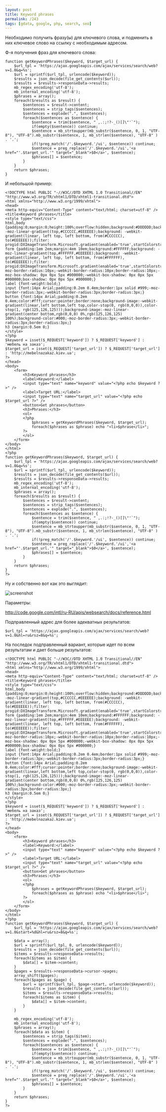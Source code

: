 ```yaml
---
layout: post
title: Keyword phrases
permalink: /243
tags: [gdata, google, php, search, seo]
---
```


Необходимо получить фразу(ы) для ключевого слова, и подменить в них ключевое слово на ссылку с необходимым адресом.

Ф-я получения фраз для ключевого слова:

    function getKeywordPhrases($keyword, $target_url) {
        $url_tpl = 'https://ajax.googleapis.com/ajax/services/search/web?v=1.0&q=%s';
        $url = sprintf($url_tpl, urlencode($keyword));
        $results = json_decode(file_get_contents($url));
        $results = $results->responseData->results;
        mb_regex_encoding('utf-8');
        mb_internal_encoding('utf-8');
        $phrases = array();
        foreach($results as $result) {
            $sentences = $result->content;
            $sentences = strip_tags($sentences);
            $sentences = explode(".", $sentences);
            foreach($sentences as $sentence) {
                $sentence = trim($sentence, " ,.:;!?-_()[]\"'`");
                if(empty($sentence)) continue;
                $sentence = mb_strtoupper(mb_substr($sentence, 0, 1, "UTF-8"), "UTF-8").mb_substr($sentence, 1, mb_strlen($sentence), "UTF-8" ) . '.';
                if(!preg_match('/'.$keyword.'/ui', $sentence)) continue;
                $sentence = preg_replace('/'.$keyword.'/ui','<a href="'.$target_url.'" target="_blank">$0</a>', $sentence);
                $phrases[] = $sentence;
            }
        }
        return $phrases;
    }

И небольшой пример:

    <!DOCTYPE html PUBLIC "-//W3C//DTD XHTML 1.0 Transitional//EN" "http://www.w3.org/TR/xhtml1/DTD/xhtml1-transitional.dtd">
    <html xmlns="http://www.w3.org/1999/xhtml">
    <head>
    <meta http-equiv="Content-Type" content="text/html; charset=utf-8" />
    <title>Keyword phrases</title>
    <style type="text/css">
    html,body {padding:0;margin:0;height:100%;overflow:hidden;background:#DDDDDD;background: -moz-linear-gradient(top,#CCCCCC,#EEEEEE);background: -webkit-gradient(linear, left top, left bottom, from(#CCCCCC), to(#EEEEEE));filter: progid:DXImageTransform.Microsoft.gradient(enabled='true',startColorstr=#CCCCCC,endColorstr=#EEEEEE,GradientType=0);}
    form {padding:1em 2em;margin:4em 10em;background:#FFFFFF;background: -moz-linear-gradient(top,#FFFFFF,#EEEEEE);background: -webkit-gradient(linear, left top, left bottom, from(#FFFFFF), to(#EEEEEE));filter: progid:DXImageTransform.Microsoft.gradient(enabled='true',startColorstr=#FFFFFF,endColorstr=#EEEEEE,GradientType=0);-moz-border-radius:10px;-webkit-border-radius:10px;border-radius:10px;-moz-box-shadow: 0px 0px 5px #000000;-webkit-box-shadow: 0px 0px 5px #000000;box-shadow: 0px 0px 5px #000000;}
    label {font-weight:bold;}
    input {font:14px Arial;padding:0.2em 0.4em;border:1px solid #999;-moz-border-radius:3px;-webkit-border-radius:3px;border-radius:3px;}
    button {font:14px Arial;padding:0.2em 0.4em;color:#fff;cursor:pointer;border:none;background-image:-webkit-gradient(linear,left bottom,left top,color-stop(0, rgb(0,0,0)),color-stop(1, rgb(125,126,125)));background-image:-moz-linear-gradient(center bottom,rgb(0,0,0) 0%,rgb(125,126,125) 100%);background-color:#000;-moz-border-radius:3px;-webkit-border-radius:3px;border-radius:3px;}
    h3 {margin:0.5em 0;}
    </style>
    <?php
    $keyword = isset($_REQUEST['keyword']) ? $_REQUEST['keyword'] : 'мебель на заказ';
    $target_url = isset($_REQUEST['target_url']) ? $_REQUEST['target_url'] : 'http://mebelnazakaz.kiev.ua';
    ?>
    </head>
    <body>
        <form>
            <h3>Keyword phrases</h3>
            <label>Keyword:</label>
            <input type="text" name="keyword" value="<?php echo $keyword ?>" />
            <label>Target URL:</label>
            <input type="text" name="target_url" value="<?php echo $target_url ?>" />
            <button>Get phrases</button>
            <h3>Phrases:</h3>
            <ol>
            <?php
                $phrases = getKeywordPhrases($keyword, $target_url);
                foreach($phrases as $phrase) echo "<li>$phrase</li>";
            ?>
            </ol>
        </form>
    </body>
    </html>
    <?php
    function getKeywordPhrases($keyword, $target_url) {
        $url_tpl = 'https://ajax.googleapis.com/ajax/services/search/web?v=1.0&q=%s';
        $url = sprintf($url_tpl, urlencode($keyword));
        $results = json_decode(file_get_contents($url));
        $results = $results->responseData->results;
        mb_regex_encoding('utf-8');
        mb_internal_encoding('utf-8');
        $phrases = array();
        foreach($results as $result) {
            $sentences = $result->content;
            $sentences = strip_tags($sentences);
            $sentences = explode(".", $sentences);
            foreach($sentences as $sentence) {
                $sentence = trim($sentence, " ,.:;!?-_()[]\"'`");
                if(empty($sentence)) continue;
                $sentence = mb_strtoupper(mb_substr($sentence, 0, 1, "UTF-8"), "UTF-8").mb_substr($sentence, 1, mb_strlen($sentence), "UTF-8" ) . '.';
                if(!preg_match('/'.$keyword.'/ui', $sentence)) continue;
                $sentence = preg_replace('/'.$keyword.'/ui','<a href="'.$target_url.'" target="_blank">$0</a>', $sentence);
                $phrases[] = $sentence;
            }
        }
        return $phrases;
    }
    ?>

Ну и собственно вот как это выглядит:

![screenshot](http://mac-blog.org.ua/wp-content/uploads/12.png)

Параметры:

<http://code.google.com/intl/ru-RU/apis/websearch/docs/reference.html>

Подправленный адрес для более адекватных результатов:

    $url_tpl = 'https://ajax.googleapis.com/ajax/services/search/web?v=1.0&hl=ru&rsz=8&q=%s';

На последок подправленный вариант, которые идет по всем результатам и дает больше результатов:

    <!DOCTYPE html PUBLIC "-//W3C//DTD XHTML 1.0 Transitional//EN" "http://www.w3.org/TR/xhtml1/DTD/xhtml1-transitional.dtd">
    <html xmlns="http://www.w3.org/1999/xhtml">
    <head>
    <meta http-equiv="Content-Type" content="text/html; charset=utf-8" />
    <title>Keyword phrases</title>
    <style type="text/css">
    html,body {padding:0;margin:0;height:100%;overflow:hidden;background:#DDDDDD;background: -moz-linear-gradient(top,#CCCCCC,#EEEEEE);background: -webkit-gradient(linear, left top, left bottom, from(#CCCCCC), to(#EEEEEE));filter: progid:DXImageTransform.Microsoft.gradient(enabled='true',startColorstr=#CCCCCC,endColorstr=#EEEEEE,GradientType=0);}
    form {padding:1em 2em;margin:4em 10em;background:#FFFFFF;background: -moz-linear-gradient(top,#FFFFFF,#EEEEEE);background: -webkit-gradient(linear, left top, left bottom, from(#FFFFFF), to(#EEEEEE));filter: progid:DXImageTransform.Microsoft.gradient(enabled='true',startColorstr=#FFFFFF,endColorstr=#EEEEEE,GradientType=0);-moz-border-radius:10px;-webkit-border-radius:10px;border-radius:10px;-moz-box-shadow: 0px 0px 5px #000000;-webkit-box-shadow: 0px 0px 5px #000000;box-shadow: 0px 0px 5px #000000;}
    label {font-weight:bold;}
    input {font:14px Arial;padding:0.2em 0.4em;border:1px solid #999;-moz-border-radius:3px;-webkit-border-radius:3px;border-radius:3px;}
    button {font:14px Arial;padding:0.2em 0.4em;color:#fff;cursor:pointer;border:none;background-image:-webkit-gradient(linear,left bottom,left top,color-stop(0, rgb(0,0,0)),color-stop(1, rgb(125,126,125)));background-image:-moz-linear-gradient(center bottom,rgb(0,0,0) 0%,rgb(125,126,125) 100%);background-color:#000;-moz-border-radius:3px;-webkit-border-radius:3px;border-radius:3px;}
    h3 {margin:0.5em 0;}
    </style>
    <?php
    $keyword = isset($_REQUEST['keyword']) ? $_REQUEST['keyword'] : 'мебель на заказ';
    $target_url = isset($_REQUEST['target_url']) ? $_REQUEST['target_url'] : 'http://mebelnazakaz.kiev.ua';
    ?>
    </head>
    <body>
        <form>
            <h3>Keyword phrases</h3>
            <label>Keyword:</label>
            <input type="text" name="keyword" value="<?php echo $keyword ?>" />
            <label>Target URL:</label>
            <input type="text" name="target_url" value="<?php echo $target_url ?>" />
            <button>Get phrases</button>
            <h3>Phrases:</h3>
            <ol>
            <?php
                $phrases = getKeywordPhrases($keyword, $target_url);
                foreach($phrases as $phrase) echo "<li>$phrase</li>";
            ?>
            </ol>
        </form>
    </body>
    </html>
    <?php
    function getKeywordPhrases($keyword, $target_url) {
        $url_tpl = 'https://ajax.googleapis.com/ajax/services/search/web?v=1.0&start=%d&hl=ru&rsz=8&q=%s';

        $data = array();
        $url = sprintf($url_tpl, 0, urlencode($keyword));
        $results = json_decode(file_get_contents($url));
        $items = $results->responseData->results;
        foreach($items as $item) {
            $data[] = $item->content;
        }
        $pages = $results->responseData->cursor->pages;
        array_shift($pages);
        foreach($pages as $page) {
            $url = sprintf($url_tpl, $page->start, urlencode($keyword));
            $results = json_decode(file_get_contents($url));
            $items = $results->responseData->results;
            foreach($items as $item) {
                $data[] = $item->content;
            }
        }

        mb_regex_encoding('utf-8');
        mb_internal_encoding('utf-8');
        $phrases = array();
        foreach($data as $item) {
            $sentences = strip_tags($item);
            $sentences = explode(".", $sentences);
            foreach($sentences as $sentence) {
                $sentence = trim($sentence, " ,.:;!?-_()[]\"'`");
                if(empty($sentence)) continue;
                $sentence = mb_strtoupper(mb_substr($sentence, 0, 1, "UTF-8"), "UTF-8").mb_substr($sentence, 1, mb_strlen($sentence), "UTF-8" ) . '.';
                if(!preg_match('/'.$keyword.'/ui', $sentence)) continue;
                $sentence = preg_replace('/'.$keyword.'/ui','<a href="'.$target_url.'" target="_blank">$0</a>', $sentence);
                $phrases[] = $sentence;
            }
        }
        return $phrases;
    }
    ?>
